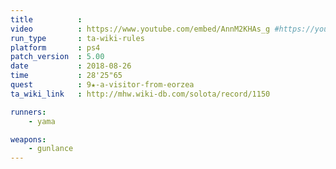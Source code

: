 ```yaml
---
title          :
video          : https://www.youtube.com/embed/AnnM2KHAs_g #https://youtu.be/AnnM2KHAs_g
run_type       : ta-wiki-rules
platform       : ps4
patch_version  : 5.00
date           : 2018-08-26
time           : 28'25"65
quest          : 9★-a-visitor-from-eorzea
ta_wiki_link   : http://mhw.wiki-db.com/solota/record/1150

runners:
    - yama

weapons:
    - gunlance
---
```

